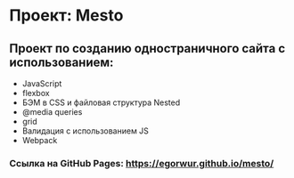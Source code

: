# Проект: Mesto

## Проект по созданию одностраничного сайта с использованием:
- JavaScript
- flexbox
- БЭМ в CSS и файловая структура Nested
- @media queries
- grid
- Валидация с использованием JS
- Webpack

### Ссылка на GitHub Pages: https://egorwur.github.io/mesto/
